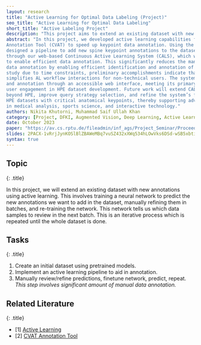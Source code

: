 ```yaml
---
layout: research
title: "Active Learning for Optimal Data Labeling (Project)"
seo_title: "Active Learning for Optimal Data Labeling"
short_title: "Active Labeling Project"
description: "This project aims to extend an existing dataset with new annotations using active learning."
abstract: "In this project, we developed active learning capabilities for the Computer Vision
Annotation Tool (CVAT) to speed up keypoint data annotation. Using the COCO dataset, we
designed a pipeline to add new spine keypoint annotations to the dataset. This was achieved
through our web-based Continuous Active Learning System (CALS), which works with CVAT
to enable efficient data annotation. This significantly reduces the manual labor involved in
data annotation by enabling efficient identification and annotation of the most informative instances. Although a comprehensive evaluation of CALS’ usability was beyond the scope of this
study due to time constraints, preliminary accomplishments indicate that CALS successfully
simplifies AL workflow interactions for non-technical users. The system facilitates data upload
and annotation through an accessible web interface, meeting its primary goal of enhancing
user engagement in HPE dataset development. Future work will extend CALS’ application
beyond HPE, improve query strategy selection, and refine the system’s file system abstraction for better scalability. This contribution is poised to streamline the process of enriching
HPE datasets with critical anatomical keypoints, thereby supporting advanced applications
in medical analysis, sports science, and interactive technology."
authors: Nikita Khutorni, Muhammad Saif Ullah Khan
category: [Project, DFKI, Augmented Vision, Deep Learning, Active Learning, Data Annotation]
date: October 2023
paper: "https://av.cs.rptu.de/fileadmin/inf_ags/Project_Seminar/Proceedings_CVDL_WS2324_compressed.pdf#page=70.00"
slides: 2PACX-1vRrjJynKOSlBlZBAWeMBq7vuSZ432xXWq534hLOwVks6DSd-wSB5xbtiuSoNEWgwfeYTEJBTDmcL1JB
syntax: true
---
```


## Topic
{: .title}

In this project, we will extend an existing dataset with new annotations using active learning. This involves training a neural network to predict the new annotations we want to add in the dataset, manually refining them in batches, and re-training the network. This network tells us which data samples to review in the next batch. This is an iterative process which is repeated until the whole dataset is done.

## Tasks
{: .title}

1. Create an initial dataset using pretrained models.
2. Implement an active learning pipeline to aid in annotation.
3. Manually review/refine predictions, finetune network, predict, repeat. _This step involves significant amount of manual data annotation._


## Related Literature
{: .title}

- [1] [Active Learning](https://neptune.ai/blog/active-learning-strategies-tools-use-cases)
- [2] [CVAT Annotation Tool](https://github.com/opencv/cvat)
